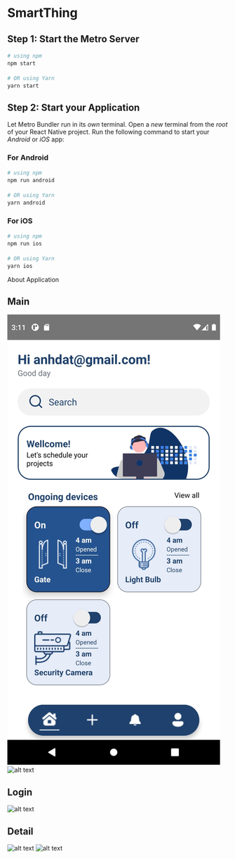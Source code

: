 # SmartThing

## Step 1: Start the Metro Server

```bash
# using npm
npm start

# OR using Yarn
yarn start
```

## Step 2: Start your Application

Let Metro Bundler run in its _own_ terminal. Open a _new_ terminal from the _root_ of your React Native project. Run the following command to start your _Android_ or _iOS_ app:

### For Android

```bash
# using npm
npm run android

# OR using Yarn
yarn android
```

### For iOS

```bash
# using npm
npm run ios

# OR using Yarn
yarn ios
```

About Application

## Main
![alt text](https://github.com/doananhduc0601/SmartThing/blob/main/SmartHome/Image/Image1.jpg?raw=true)
![alt text](https://github.com/doananhduc0601/SmartThing/tree/main/SmartHome/Image/Image3.jpg)
## Login
![alt text](https://github.com/doananhduc0601/SmartThing/tree/main/SmartHome/Image/Image.jpg)
## Detail
![alt text](https://github.com/doananhduc0601/SmartThing/tree/main/SmartHome/Image/Image2.jpg)
![alt text](https://github.com/doananhduc0601/SmartThing/tree/main/SmartHome/Image/Image4.jpg)
